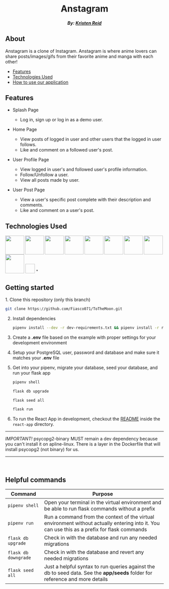 <h1 align="center"> Anstagram </h1> <a name="top"> </a>

<h5 align="center">  By: <a href="https://github.com/Kristen-Reid">Kristen Reid</a>

<h2> About </h2>
Anstagram is a clone of Instagram. Anstagram is where anime lovers can share posts/images/gifs from their favorite anime and manga with each other!

   - [Features](#features)
   - [Technologies Used](#tech)
   - [How to use our application](#howto)
   
   
   
<h2> Features </h2> <a name="features"></a>
   
 * Splash Page 
    * Log in, sign up or log in as a demo user.
   
 * Home Page 
    * View posts of logged in user and other users that the logged in user follows.
    * Like and comment on a followed user's post.
   
 * User Profile Page
    * View logged in user's and followed user's profile information.
    * Follow/Unfollow a user.
    * View all posts made by user.
   
 * User Post Page 
    * View a user's specific post complete with their description and comments.
    * Like and comment on a user's post.

<h2>Technologies Used</h2> <a name="tech"></a>
   
   <img src="https://user-images.githubusercontent.com/93681149/167308732-afeeb5f2-d9a1-47ab-b8d9-82cd44b00b7e.svg" width="60px" align="left">
   <img src="https://user-images.githubusercontent.com/93681149/167308602-b05ea259-dd61-4df9-8f45-d7daeece6491.svg" width="60px" align="left">
   <img src="https://user-images.githubusercontent.com/93681149/167308754-79d7f324-d62d-461e-aa15-32487f495403.svg" width="60px" align="left">
   <img src="https://user-images.githubusercontent.com/93681149/167308772-5912f7f3-522a-4fe5-b176-575a91455823.svg" width="60px" align="left">
   <img src="https://user-images.githubusercontent.com/93681149/167308802-46d28d53-dc35-4146-86f1-2afa9fdcbac0.svg" width="60px" align="left">
   <img src="https://user-images.githubusercontent.com/93681149/167308823-588c1cbe-ef15-47ba-8d3f-944710a00ac6.svg" width="60px" align="left">
   <img src="https://user-images.githubusercontent.com/93681149/167308846-24aa684c-2a5d-4d32-b365-4a0de8714408.svg" width="60px" align="left">
   <img src="https://user-images.githubusercontent.com/93681149/167308866-01f03689-0b65-4ddd-803f-4a23a0253e35.svg" width="60px" align="left">
   <img src="https://user-images.githubusercontent.com/93681149/167308908-2aacacf3-d30a-4b00-97ed-3c034e5bcadd.svg" width="60px">
   <img src"<svg width="30" height="30" viewBox="0 0 30 30" fill="none" xmlns="http://www.w3.org/2000/svg">
<path d="M8.45432 10.8955C8.44658 11.3968 8.48357 11.8973 8.56406 12.3805C8.65271 12.7936 8.75947 13.1953 8.88345 13.5822C8.92784 13.6966 8.95205 13.8296 8.95331 13.966C8.95331 14.1328 8.89343 14.2998 8.76373 14.4665L8.13516 15.1673C8.05932 15.2587 7.96914 15.3109 7.87576 15.3175C7.76212 15.3044 7.65544 15.2212 7.57645 15.0839C7.44196 14.8423 7.32164 14.5797 7.21713 14.2997C7.11738 14.0161 7.01751 13.6988 6.90783 13.3152C6.12958 14.85 5.15175 15.6174 3.97433 15.6174C3.13593 15.6174 2.46771 15.2168 1.97881 14.4157C1.48992 13.6145 1.24045 12.5473 1.24045 11.2125C1.24045 9.79425 1.53976 8.64297 2.14843 7.77534C2.7571 6.9077 3.56522 6.47384 4.59293 6.47384C4.94686 6.47868 5.30021 6.52329 5.65057 6.60737C6.01975 6.69082 6.39892 6.82425 6.79799 6.97447V5.75642C6.79799 4.48792 6.63829 3.60407 6.32905 3.08676C6.00966 2.56953 5.47097 2.31927 4.70266 2.31927C4.33956 2.31924 3.97778 2.39206 3.62505 2.53615C3.25826 2.68228 2.89815 2.87186 2.54745 3.10345C2.43398 3.18834 2.31732 3.26079 2.19823 3.32033C2.14656 3.34882 2.09286 3.36566 2.03853 3.3704C1.89885 3.3704 1.82899 3.20359 1.82899 2.85318V2.03562C1.82899 1.76857 1.84895 1.56828 1.89885 1.45163C1.97414 1.29954 2.06992 1.17946 2.17832 1.10122C2.57852 0.770097 3.00043 0.51813 3.43553 0.350423C3.94395 0.132267 4.46718 0.0256953 4.99205 0.0333938C6.17962 0.0333938 7.04745 0.483854 7.60622 1.38487C8.155 2.28589 8.43436 3.65405 8.43436 5.48946V10.8955H8.45432ZM4.4034 13.4316C4.75343 13.4252 5.10051 13.3237 5.4311 13.1313C5.79732 12.9194 6.12407 12.5512 6.37896 12.0631C6.53979 11.7555 6.6559 11.3899 6.7182 10.9948C6.78675 10.5196 6.82025 10.0321 6.81795 9.54323V8.84317C6.51543 8.72002 6.20901 8.62532 5.90015 8.55952C5.58902 8.49361 5.27573 8.46032 4.96211 8.45985C4.29361 8.45985 3.80471 8.67674 3.47545 9.12748C3.14619 9.57823 2.98655 10.212 2.98655 11.0463C2.98655 11.8304 3.10633 12.4144 3.35574 12.8149C3.59528 13.2321 3.94445 13.4323 4.4034 13.4323V13.4316ZM12.4155 15.2336C12.2359 15.2336 12.1162 15.1836 12.0363 15.0668C11.9565 14.9667 11.8866 14.733 11.8268 14.4161L9.48191 1.5184C9.43645 1.3025 9.40632 1.07842 9.39214 0.850765C9.39214 0.583713 9.47198 0.433591 9.63168 0.433591H10.6095C10.7991 0.433591 10.9289 0.483663 10.9986 0.600403C11.0785 0.700548 11.1383 0.934219 11.1982 1.25115L12.8745 12.2967L14.4309 1.25144C14.4809 0.917623 14.5407 0.700834 14.6205 0.600689C14.7004 0.500545 14.8401 0.433877 15.0198 0.433877H15.8183C16.0078 0.433877 16.1376 0.483949 16.2175 0.600689C16.2973 0.700834 16.3671 0.934505 16.4071 1.25144L17.9836 12.4305L19.7091 1.25144C19.769 0.917623 19.8388 0.700834 19.9088 0.600689C19.9886 0.500545 20.1183 0.433877 20.2979 0.433877H21.2258C21.3855 0.433877 21.4753 0.567403 21.4753 0.851051C21.473 0.940824 21.4663 1.03013 21.4554 1.1181C21.4397 1.26043 21.4163 1.40007 21.3855 1.53528L18.9809 14.433C18.921 14.7666 18.8512 14.9836 18.7713 15.0837C18.6585 15.2044 18.5259 15.2628 18.3922 15.2505H17.534C17.3444 15.2505 17.2146 15.2004 17.1348 15.0837C17.0549 14.967 16.9851 14.7499 16.9452 14.4161L15.3988 3.65405L13.8621 14.3994C13.8122 14.7332 13.7524 14.95 13.6726 15.067C13.5927 15.184 13.453 15.2338 13.2733 15.2338L12.4155 15.2336ZM25.2368 15.6841C24.7193 15.685 24.2036 15.5842 23.7002 15.3838C23.2013 15.1835 22.8122 14.9666 22.5528 14.7161C22.3931 14.566 22.2834 14.3991 22.2435 14.2488C22.2047 14.1015 22.1843 13.9424 22.1836 13.7814V12.9311C22.1836 12.5807 22.2635 12.4138 22.4131 12.4138C22.4742 12.4142 22.5349 12.4311 22.5927 12.4639C22.6526 12.4973 22.7424 12.5641 22.8422 12.6307C23.1946 12.8899 23.5626 13.0857 23.9398 13.2147C24.3306 13.3474 24.7283 13.4145 25.1271 13.415C25.7557 13.415 26.2446 13.2315 26.5839 12.8644C26.7464 12.7004 26.8801 12.4674 26.9712 12.1889C27.0624 11.9105 27.1078 11.5967 27.1029 11.2794C27.1064 11.0646 27.0844 10.8507 27.0382 10.6502C26.9919 10.4498 26.9224 10.2666 26.8335 10.1114C26.6539 9.79435 26.3145 9.51051 25.8258 9.24346L24.3787 8.49276C23.6503 8.10906 23.1115 7.54176 22.7823 6.79077C22.4611 6.09831 22.2857 5.24775 22.2834 4.37137C22.2753 3.72533 22.3682 3.08693 22.5528 2.51927C22.731 1.98248 22.9761 1.51591 23.2714 1.1511C23.5824 0.757402 23.9342 0.463158 24.3091 0.283183C24.7176 0.0865845 25.141 -0.00882022 25.566 1.22226e-05C25.7895 -0.00269695 26.0129 0.0196073 26.2345 0.0667753C26.464 0.116848 26.6737 0.183611 26.8831 0.250278C27.0827 0.333732 27.2722 0.417091 27.4518 0.517331C27.5974 0.592644 27.7379 0.693309 27.8709 0.817669C27.9884 0.916742 28.0908 1.05944 28.1702 1.23484C28.2351 1.39721 28.2666 1.59048 28.26 1.78545V2.56963C28.26 2.92004 28.1802 3.10373 28.0305 3.10373C27.9506 3.10373 27.821 3.03697 27.6513 2.90344C27.0826 2.46961 26.444 2.25269 25.7356 2.25269C25.1669 2.25269 24.7179 2.40282 24.4086 2.72004C24.0993 3.03726 23.9397 3.52119 23.9397 4.20504C23.9369 4.4266 23.9622 4.64663 24.0137 4.85076C24.0653 5.0549 24.1421 5.23854 24.239 5.3897C24.4386 5.70673 24.8077 6.02376 25.3365 6.30741L26.7534 7.05783C27.472 7.44162 27.9906 7.97553 28.2999 8.65957C28.6045 9.33077 28.766 10.153 28.7589 10.9955C28.764 11.6657 28.6752 12.3286 28.4995 12.931C28.3224 13.5021 28.074 14.0028 27.7711 14.3993C27.4417 14.8281 27.0655 15.1456 26.6636 15.334C26.2014 15.5717 25.7202 15.6898 25.2367 15.6844L25.2368 15.6841Z" fill="#252F3E"/>
<path d="M27.1226 23.7929C23.8399 27.8474 19.0706 29.9997 14.9697 29.9997C9.22257 30.0001 4.04414 26.4461 0.133008 20.5396C-0.176289 20.0722 0.103065 19.4384 0.472249 19.8052C4.70277 23.9098 9.92113 26.3957 15.319 26.3957C18.9609 26.3957 22.9619 25.1272 26.6437 22.5246C27.1925 22.1075 27.6614 23.1255 27.1228 23.7931L27.1226 23.7929Z" fill="#FF9900"/>
<path d="M28.4895 21.1902C28.0704 20.2892 25.7157 20.7564 24.6481 20.9733C24.3287 21.0401 24.2789 20.5728 24.5682 20.2225C26.444 18.0201 29.5271 18.6541 29.8863 19.3883C30.2457 20.1391 29.7866 25.2948 28.0305 27.7643C27.7611 28.1481 27.5017 27.9478 27.6214 27.4473C28.0206 25.7953 28.9086 22.0745 28.4895 21.1902Z" fill="#FF9900"/>
</svg>
"
  
   
   

<h2> Getting started </h2><a name="howto"></a>
1. Clone this repository (only this branch)

   ```bash
   git clone https://github.com/Fiasco071/ToTheMoon.git
   ```

2. Install dependencies

      ```bash
      pipenv install --dev -r dev-requirements.txt && pipenv install -r requirements.txt
      ```

3. Create a **.env** file based on the example with proper settings for your
   development environment
4. Setup your PostgreSQL user, password and database and make sure it matches your **.env** file

5. Get into your pipenv, migrate your database, seed your database, and run your flask app

   ```bash
   pipenv shell
   ```

   ```bash
   flask db upgrade
   ```

   ```bash
   flask seed all
   ```

   ```bash
   flask run
   ```

6. To run the React App in development, checkout the [README](./react-app/README.md) inside the `react-app` directory.

***


*IMPORTANT!*
   psycopg2-binary MUST remain a dev dependency because you can't install it on apline-linux.
   There is a layer in the Dockerfile that will install psycopg2 (not binary) for us.
***

<br>

## Helpful commands
|    Command            |    Purpose    |
| -------------         | ------------- |
| `pipenv shell`        | Open your terminal in the virtual environment and be able to run flask commands without a prefix |
| `pipenv run`          | Run a command from the context of the virtual environment without actually entering into it. You can use this as a prefix for flask commands  |
| `flask db upgrade`    | Check in with the database and run any needed migrations  |
| `flask db downgrade`  | Check in with the database and revert any needed migrations  |
| `flask seed all`      | Just a helpful syntax to run queries against the db to seed data. See the **app/seeds** folder for reference and more details |
